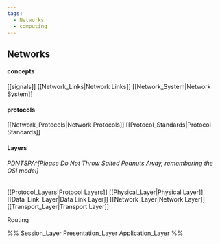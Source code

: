 ```yaml
---
tags:
  - Networks
  - computing
---
```

## Networks

#### concepts
[[signals]]
[[Network_Links|Network Links]]
[[Network_System|Network System]]
#### protocols
[[Network_Protocols|Network Protocols]]
[[Protocol_Standards|Protocol Standards]]
#### Layers
###### PDNTSPA^[Please Do Not Throw Salted Peanuts Away, remembering the OSI model]
[[Protocol_Layers|Protocol Layers]]
[[Physical_Layer|Physical Layer]]
[[Data_Link_Layer|Data Link Layer]]
[[Network_Layer|Network Layer]]
[[Transport_Layer|Transport Layer]]

Routing

%% Session_Layer
Presentation_Layer
Application_Layer %%
